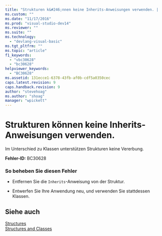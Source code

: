 ```yaml
---
title: "Strukturen k&#246;nnen keine Inherits-Anweisungen verwenden. | Microsoft Docs"
ms.custom: ""
ms.date: "11/17/2016"
ms.prod: "visual-studio-dev14"
ms.reviewer: ""
ms.suite: ""
ms.technology: 
  - "devlang-visual-basic"
ms.tgt_pltfrm: ""
ms.topic: "article"
f1_keywords: 
  - "vbc30628"
  - "bc30628"
helpviewer_keywords: 
  - "BC30628"
ms.assetid: 131ecce1-6378-43fb-af0b-cdf5a0350cec
caps.latest.revision: 9
caps.handback.revision: 9
author: "stevehoag"
ms.author: "shoag"
manager: "wpickett"
---
```

# Strukturen k&#246;nnen keine Inherits-Anweisungen verwenden.
Im Unterschied zu Klassen unterstützen Strukturen keine Vererbung.  
  
 **Fehler\-ID:** BC30628  
  
### So beheben Sie diesen Fehler  
  
-   Entfernen Sie die `Inherits`\-Anweisung von der Struktur.  
  
-   Entwerfen Sie Ihre Anwendung neu, und verwenden Sie stattdessen Klassen.  
  
## Siehe auch  
 [Structures](../../visual-basic/programming-guide/language-features/data-types/structures.md)   
 [Structures and Classes](../../visual-basic/programming-guide/language-features/data-types/structures-and-classes.md)
